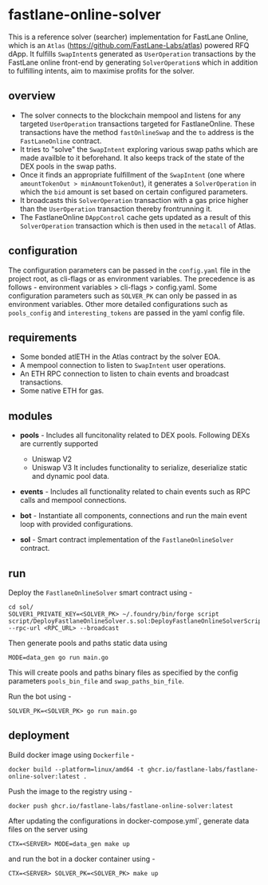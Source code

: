 # fastlane-online-solver

This is a reference solver (searcher) implementation for FastLane Online, which is an `Atlas` (https://github.com/FastLane-Labs/atlas) powered RFQ dApp. It fulfills `SwapIntent`s generated as `UserOperation` transactions by the FastLane online front-end by generating `SolverOperation`s which in addition to fulfilling intents, aim to maximise profits for the solver.

## overview

* The solver connects to the blockchain mempool and listens for any targeted `UserOperation` transactions targeted for FastlaneOnline. These transactions have the method `fastOnlineSwap` and the `to` address is the `FastLaneOnline` contract.
* It tries to "solve" the `SwapIntent` exploring various swap paths which are made availble to it beforehand. It also keeps track of the state of the DEX pools in the swap paths.
* Once it finds an appropriate fulfillment of the `SwapIntent` (one where `amountTokenOut > minAmountTokenOut`), it generates a `SolverOperation` in which the `bid` amount is set based on certain configured parameters.
* It broadcasts this `SolverOperation` transaction with a gas price higher than the `UserOperation` transaction thereby frontrunning it.
* The FastlaneOnline `DAppControl` cache gets updated as a result of this `SolverOperation` transaction which is then used in the `metacall` of Atlas.

## configuration

The configuration parameters can be passed in the `config.yaml` file in the project root, as cli-flags or as environment variables. The precedence is as follows - environment variables > cli-flags > config.yaml. Some configuration parameters such as `SOLVER_PK` can only be passed in as environment variables. Other more detailed configurations such as `pools_config` and `interesting_tokens` are passed in the yaml config file.

## requirements

* Some bonded atlETH in the Atlas contract by the solver EOA.
* A mempool connection to listen to `SwapIntent` user operations.
* An ETH RPC connection to listen to chain events and broadcast transactions.
* Some native ETH for gas.

## modules

* **pools** - 
Includes all funcitonality related to DEX pools. Following DEXs are currently supported
    * Uniswap V2
    * Uniswap V3
It includes functionality to serialize, deserialize static and dynamic pool data.

* **events** -
Includes all functionality related to chain events such as RPC calls and mempool connections.

* **bot** -
Instantiate all components, connections and run the main event loop with provided configurations.

* **sol** - 
Smart contract implementation of the `FastlaneOnlineSolver` contract.

## run

Deploy the `FastlaneOnlineSolver` smart contract using - 
```
cd sol/
SOLVER1_PRIVATE_KEY=<SOLVER_PK> ~/.foundry/bin/forge script script/DeployFastlaneOnlineSolver.s.sol:DeployFastlaneOnlineSolverScript --rpc-url <RPC_URL> --broadcast
```

Then generate pools and paths static data using
```
MODE=data_gen go run main.go
```
This will create pools and paths binary files as specified by the config parameters `pools_bin_file` and `swap_paths_bin_file`.

Run the bot using - 
```
SOLVER_PK=<SOLVER_PK> go run main.go
```

## deployment

Build docker image using `Dockerfile` -
```
docker build --platform=linux/amd64 -t ghcr.io/fastlane-labs/fastlane-online-solver:latest .
```

Push the image to the registry using - 
```
docker push ghcr.io/fastlane-labs/fastlane-online-solver:latest
```

After updating the configurations in docker-compose.yml`, generate data files on the server using 

```
CTX=<SERVER> MODE=data_gen make up
```
and run the bot in a docker container using - 
```
CTX=<SERVER> SOLVER_PK=<SOLVER_PK> make up
```